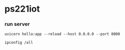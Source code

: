 # ps221iot


### run server

```
uvicorn hello:app --reload --host 0.0.0.0 --port 8000

ipconfig /all
```
